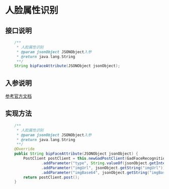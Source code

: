 # 人脸属性识别

## 接口说明
```java
    /**
     * 人脸属性识别
     * @param jsonObject JSONObject入参
     * @return java.lang.String
     **/
    String bipFaceAttribute(JSONObject jsonObject);
```
## 入参说明
[参考官方文档](https://openplatform-portal.dg-work.cn/#/doc-jsapi?apiType=serverapi&docKey=2572)
## 实现方法
```java
    /**
     * 人脸属性识别
     * @param jsonObject JSONObject入参
     * @return java.lang.String
     **/
    @Override
    public String bipFaceAttribute(JSONObject jsonObject) {
        PostClient postClient = this.newGadPostClient(GadFaceRecognitionConstants.BIP_FACE_ATTRIBUTE)
                .addParameter("type", String.valueOf(jsonObject.getInteger("type")))
                .addParameter("imgUrl", jsonObject.getString("imgUrl"))
                .addParameter("imgBase64", jsonObject.getString("imgBase64"));
        return postClient.post();
    }
```
